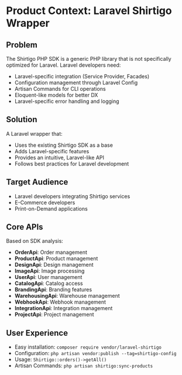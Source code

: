 # Product Context: Laravel Shirtigo Wrapper

## Problem
The Shirtigo PHP SDK is a generic PHP library that is not specifically optimized for Laravel. Laravel developers need:
- Laravel-specific integration (Service Provider, Facades)
- Configuration management through Laravel Config
- Artisan Commands for CLI operations
- Eloquent-like models for better DX
- Laravel-specific error handling and logging

## Solution
A Laravel wrapper that:
- Uses the existing Shirtigo SDK as a base
- Adds Laravel-specific features
- Provides an intuitive, Laravel-like API
- Follows best practices for Laravel development

## Target Audience
- Laravel developers integrating Shirtigo services
- E-Commerce developers
- Print-on-Demand applications

## Core APIs
Based on SDK analysis:
- **OrderApi**: Order management
- **ProductApi**: Product management
- **DesignApi**: Design management
- **ImageApi**: Image processing
- **UserApi**: User management
- **CatalogApi**: Catalog access
- **BrandingApi**: Branding features
- **WarehousingApi**: Warehouse management
- **WebhookApi**: Webhook management
- **IntegrationApi**: Integration management
- **ProjectApi**: Project management

## User Experience
- Easy installation: `composer require vendor/laravel-shirtigo`
- Configuration: `php artisan vendor:publish --tag=shirtigo-config`
- Usage: `Shirtigo::orders()->getAll()`
- Artisan Commands: `php artisan shirtigo:sync-products`